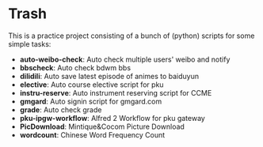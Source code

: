 # Trash
This is a practice project consisting of a bunch of (python) scripts for some simple tasks:
- **auto-weibo-check**: Auto check multiple users' weibo and notify
- **bbscheck**: Auto check bdwm bbs
- **dilidili**: Auto save latest episode of animes to baiduyun
- **elective**: Auto course elective script for pku
- **instru-reserve**: Auto instrument reserving script for CCME
- **gmgard**: Auto signin script for gmgard.com
- **grade**: Auto check grade
- **pku-ipgw-workflow**: Alfred 2 Workflow for pku gateway
- **PicDownload**: Mintique&Cocom Picture Download
- **wordcount**: Chinese Word Frequency Count

